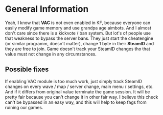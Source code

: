 # General Information
Yeah, I know that **VAC** is not even enabled in KF, because everyone can easily modify game memory and use grandpa age aimbots. And I almost don't care since there is a kickvote / ban system. But lot's of people use that weakness to bypass the server bans. They just start the cheatengine (or similar programm, doesn't matter), change 1 byte in their **SteamID** and they are free to join. Game doesn't track your SteamID changes tho that value must not change in any circumstances. 

## Possible fixes
If enabling VAC module is too much work, just simply track SteamID changes on every wave / map / server change, main menu / settings, etc. And if it differs from original value terminate the game session. It will be pretty fair because you can't change it in other fair way. I believe this check can't be bypassed in an easy way, and this will help to keep fags from ruining our games.
